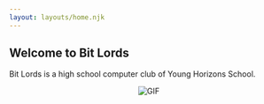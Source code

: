 ```yaml
---
layout: layouts/home.njk
---
```


<div class="illo-container">
  <!--<img src="https://cloud-5ci5m8k3f-hack-club-bot.vercel.app/0techny-coding-sign.svg" class="illustration" style="align: right" alt="Mood"> -->
</div>

## <div class="typing-container">Welcome to Bit Lords                                                                       </div>


Bit Lords is a high school computer club of Young Horizons School.

<div style="text-align: center;">
  <img class="centered-gif" src="https://cloud-6o19op20c-hack-club-bot.vercel.app/0coworking-male-programm13428709er-writing-program-code.gif" alt="GIF">
</div>